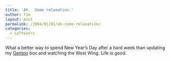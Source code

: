 ```yaml
---
title: 'Ah.  Some relaxation.'
author: Tim
layout: post
permalink: /2004/01/01/ah-some-relaxation/
categories:
  - Leftovers
---
```

What a better way to spend New Year&#8217;s Day after a hard week than updating my [Gentoo][1] box and watching the West Wing. Life is good.

 [1]: http://www.gentoo.org
